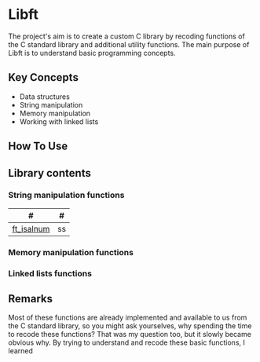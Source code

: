 # Libft
The project's aim is to create a custom C library by recoding functions of the C standard library and additional utility functions. The main purpose of Libft is to understand basic programming concepts.

## Key Concepts
- Data structures
- String manipulation
- Memory manipulation
- Working with linked lists



## How To Use

## Library contents
### String manipulation functions

|    #    |    #    |
| -       | -       |
|[ft_isalnum](https://github.com/Zveaga/Libft/blob/master/ft_isalnum.c)      | ss|


### Memory manipulation functions
### Linked lists functions

## Remarks
Most of these functions are already implemented and available to us from the C standard library, so you might ask yourselves, why spending the time to recode these functions? That was my question too, but it slowly became obvious why. By trying to understand and recode these basic functions, I learned 
